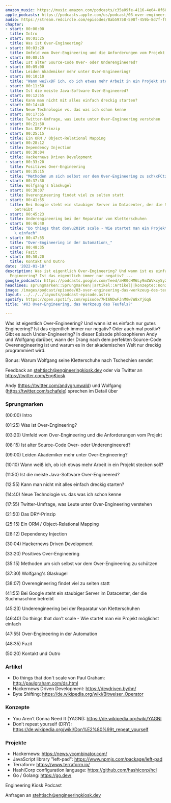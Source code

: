 ```yaml
---
amazon_music: https://music.amazon.com/podcasts/c35a09fe-4116-4e04-8f68-77d61b112e46/episodes/3a1c7cb3-6259-4c47-a129-f93a96345d89/engineering-kiosk-03-over-engineering-das-werkzeug-des-teufels
apple_podcasts: https://podcasts.apple.com/us/podcast/03-over-engineering-das-werkzeug-des-teufels/id1603082924?i=1000548219975
audio: https://stream.redcircle.com/episodes/8ab59758-598f-459b-8d7f-f832ced2b87f/stream.mp3
chapter:
- start: 00:00:00
  title: Intro
- start: 00:01:25
  title: Was ist Over-Engineering?
- start: 00:03:20
  title: Umfeld vom Over-Engineering und die Anforderungen vom Projekt
- start: 00:08:15
  title: Ist alter Source-Code Over- oder Underengineered?
- start: 00:09:00
  title: Leiden Akademiker mehr unter Over-Engineering?
- start: 00:10:10
  title: "Wann wei\xDF ich, ob ich etwas mehr Arbeit in ein Projekt stecken soll?"
- start: 00:11:50
  title: Ist die meiste Java-Software Over-Engineered?
- start: 00:12:55
  title: Kann man nicht mit alles einfach dreckig starten?
- start: 00:14:40
  title: Neue Technologie vs. das was ich schon kenne
- start: 00:17:55
  title: Twitter-Umfrage, was Leute unter Over-Engineering verstehen
- start: 00:21:50
  title: Das DRY-Prinzip
- start: 00:25:15
  title: Ein ORM / Object-Relational Mapping
- start: 00:28:12
  title: Dependency Injection
- start: 00:30:04
  title: Hackernews Driven Development
- start: 00:33:20
  title: Positives Over-Engineering
- start: 00:35:15
  title: "Methoden um sich selbst vor dem Over-Engineering zu sch\xFCtzen"
- start: 00:37:30
  title: Wolfgang's Glaskugel
- start: 00:38:07
  title: Overengineering findet viel zu selten statt
- start: 00:41:55
  title: Bei Google steht ein staubiger Server im Datacenter, der die Suchmaschine
    betreibt
- start: 00:45:23
  title: Underengineering bei der Reparatur von Kletterschuhen
- start: 00:46:40
  title: "Do things that don\u2019t scale - Wie startet man ein Projekt m\xF6glichst\
    \ einfach"
- start: 00:47:55
  title: "Over-Engineering in der Automation\_"
- start: 00:48:35
  title: Fazit
- start: 00:50:20
  title: Kontakt und Outro
date: '2022-01-18'
description: Was ist eigentlich Over-Engineering? Und wann ist es einfach nur gutes
  Engineering? Ist das eigentlich immer nur negativ? ...
google_podcasts: https://podcasts.google.com/feed/aHR0cHM6Ly9mZWVkcy5yZWRjaXJjbGUuY29tLzBlY2ZkZmQ3LWZkYTEtNGMzZC05NTE1LTQ3NjcyN2Y5ZGY1ZQ/episode/YzI4MzgwODQtNDNlMy00Y2I2LTkwMTMtYTQ4MDQyOWI4NTQ3?sa=X&ved=0CAUQkfYCahcKEwi4xMSxj4L4AhUAAAAAHQAAAAAQNQ
headlines: sprungmarken::Sprungmarken||artikel::Artikel||konzepte::Konzepte||projekte::Projekte
image: /images/podcast/episode/03-over-engineering-das-werkzeug-des-teufels.jpg
layout: ../../../layouts/podcast-episode.astro
spotify: https://open.spotify.com/episode/7HI6NDwFJnM0w7W8xYjGqG
title: '#03 Over-Engineering, das Werkzeug des Teufels?'

---
```


<p class="mb-6 text-base md:text-lg text-coolGray-500">Was ist eigentlich Over-Engineering? Und wann ist es einfach nur gutes Engineering? Ist das eigentlich immer nur negativ? Oder auch mal positiv? Gibt es auch Under-Engineering? In dieser Episode philosophieren Andy und Wolfgang darüber, wann der Drang nach dem perfekten Source-Code Overenegineering ist und warum es in der akademischen Welt nur dreckig programmiert wird.</p><p class="mb-6 text-base md:text-lg text-coolGray-500">Bonus: Warum Wolfgang seine Kletterschuhe nach Tschechien sendet</p><p class="mb-6 text-base md:text-lg text-coolGray-500">Feedback an <a class="underline hover:no-underline" href="mailto:stehtisch@engineeringkiosk.dev" rel="nofollow">stehtisch@engineeringkiosk.dev</a> oder via Twitter an <a class="underline hover:no-underline" href="https://twitter.com/EngKiosk" rel="nofollow">https://twitter.com/EngKiosk</a></p><p class="mb-6 text-base md:text-lg text-coolGray-500">Andy (<a class="underline hover:no-underline" href="https://twitter.com/andygrunwald" rel="nofollow">https://twitter.com/andygrunwald</a>) und Wolfgang (<a class="underline hover:no-underline" href="https://twitter.com/schafele" rel="nofollow">https://twitter.com/schafele</a>) sprechen im Detail über</p><h3 class="mb-4 text-2xl md:text-3xl font-semibold text-coolGray-800" id="sprungmarken">Sprungmarken</h3><p class="mb-6 text-base md:text-lg text-coolGray-500">(00:00) Intro</p><p class="mb-6 text-base md:text-lg text-coolGray-500">(01:25) Was ist Over-Engineering?</p><p class="mb-6 text-base md:text-lg text-coolGray-500">(03:20) Umfeld vom Over-Engineering und die Anforderungen vom Projekt</p><p class="mb-6 text-base md:text-lg text-coolGray-500">(08:15) Ist alter Source-Code Over- oder Underengineered?</p><p class="mb-6 text-base md:text-lg text-coolGray-500">(09:00) Leiden Akademiker mehr unter Over-Engineering?</p><p class="mb-6 text-base md:text-lg text-coolGray-500">(10:10) Wann weiß ich, ob ich etwas mehr Arbeit in ein Projekt stecken soll?</p><p class="mb-6 text-base md:text-lg text-coolGray-500">(11:50) Ist die meiste Java-Software Over-Engineered?</p><p class="mb-6 text-base md:text-lg text-coolGray-500">(12:55) Kann man nicht mit alles einfach dreckig starten?</p><p class="mb-6 text-base md:text-lg text-coolGray-500">(14:40) Neue Technologie vs. das was ich schon kenne</p><p class="mb-6 text-base md:text-lg text-coolGray-500">(17:55) Twitter-Umfrage, was Leute unter Over-Engineering verstehen</p><p class="mb-6 text-base md:text-lg text-coolGray-500">(21:50) Das DRY-Prinzip</p><p class="mb-6 text-base md:text-lg text-coolGray-500">(25:15) Ein ORM / Object-Relational Mapping</p><p class="mb-6 text-base md:text-lg text-coolGray-500">(28:12) Dependency Injection</p><p class="mb-6 text-base md:text-lg text-coolGray-500">(30:04) Hackernews Driven Development</p><p class="mb-6 text-base md:text-lg text-coolGray-500">(33:20) Positives Over-Engineering</p><p class="mb-6 text-base md:text-lg text-coolGray-500">(35:15) Methoden um sich selbst vor dem Over-Engineering zu schützen</p><p class="mb-6 text-base md:text-lg text-coolGray-500">(37:30) Wolfgang&#39;s Glaskugel</p><p class="mb-6 text-base md:text-lg text-coolGray-500">(38:07) Overengineering findet viel zu selten statt</p><p class="mb-6 text-base md:text-lg text-coolGray-500">(41:55) Bei Google steht ein staubiger Server im Datacenter, der die Suchmaschine betreibt</p><p class="mb-6 text-base md:text-lg text-coolGray-500">(45:23) Underengineering bei der Reparatur von Kletterschuhen</p><p class="mb-6 text-base md:text-lg text-coolGray-500">(46:40) Do things that don’t scale - Wie startet man ein Projekt möglichst einfach</p><p class="mb-6 text-base md:text-lg text-coolGray-500">(47:55) Over-Engineering in der Automation </p><p class="mb-6 text-base md:text-lg text-coolGray-500">(48:35) Fazit</p><p class="mb-6 text-base md:text-lg text-coolGray-500">(50:20) Kontakt und Outro</p><h3 class="mb-4 text-2xl md:text-3xl font-semibold text-coolGray-800" id="artikel">Artikel</h3><ul class="list-disc px-5 mb-6 md:px-5 text-base md:text-lg text-coolGray-500"><li class="mb-3">Do things that don&#39;t scale von Paul Graham: <a class="underline hover:no-underline" href="http://paulgraham.com/ds.html" rel="nofollow">http://paulgraham.com/ds.html</a></li><li class="mb-3">Hackernews Driven Development: <a class="underline hover:no-underline" href="https://devdriven.by/hn/" rel="nofollow">https://devdriven.by/hn/</a></li><li class="mb-3">Byte Shifting: <a class="underline hover:no-underline" href="https://de.wikipedia.org/wiki/Bitweiser_Operator" rel="nofollow">https://de.wikipedia.org/wiki/Bitweiser_Operator</a></li></ul><h3 class="mb-4 text-2xl md:text-3xl font-semibold text-coolGray-800" id="konzepte">Konzepte</h3><ul class="list-disc px-5 mb-6 md:px-5 text-base md:text-lg text-coolGray-500"><li class="mb-3">You Aren’t Gonna Need It (YAGNI): <a class="underline hover:no-underline" href="https://de.wikipedia.org/wiki/YAGNI" rel="nofollow">https://de.wikipedia.org/wiki/YAGNI</a></li><li class="mb-3">Don’t repeat yourself (DRY): <a class="underline hover:no-underline" href="https://de.wikipedia.org/wiki/Don%E2%80%99t_repeat_yourself" rel="nofollow">https://de.wikipedia.org/wiki/Don%E2%80%99t_repeat_yourself</a></li></ul><h3 class="mb-4 text-2xl md:text-3xl font-semibold text-coolGray-800" id="projekte">Projekte</h3><ul class="list-disc px-5 mb-6 md:px-5 text-base md:text-lg text-coolGray-500"><li class="mb-3">Hackernews: <a class="underline hover:no-underline" href="https://news.ycombinator.com/" rel="nofollow">https://news.ycombinator.com/</a></li><li class="mb-3">JavaScript library &#34;left-pad&#34;: <a class="underline hover:no-underline" href="https://www.npmjs.com/package/left-pad" rel="nofollow">https://www.npmjs.com/package/left-pad</a></li><li class="mb-3">Terraform: <a class="underline hover:no-underline" href="https://www.terraform.io/" rel="nofollow">https://www.terraform.io/</a></li><li class="mb-3">HashiCorp configuration language: <a class="underline hover:no-underline" href="https://github.com/hashicorp/hcl" rel="nofollow">https://github.com/hashicorp/hcl</a></li><li class="mb-3">Go / Golang: <a class="underline hover:no-underline" href="https://go.dev/" rel="nofollow">https://go.dev/</a></li></ul><p class="mb-6 text-base md:text-lg text-coolGray-500">Engineering Kiosk Podcast</p><p class="mb-6 text-base md:text-lg text-coolGray-500">Anfragen an <a class="underline hover:no-underline" href="mailto:stehtisch@engineeringkiosk.dev" rel="nofollow">stehtisch@engineeringkiosk.dev</a></p>